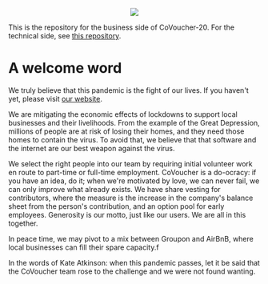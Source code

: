 <p align="center">
  <img src="https://github.com/miguelmorin/covoucher-business/blob/master/logo/logo_small_icon.png">
</p>

This is the repository for the business side of CoVoucher-20. For the technical
side, see [this repository](https://www.github.com/miguelmorin/covoucher).

# A welcome word

We truly believe that this pandemic is the fight of our lives. If you haven't
yet, please visit [our website](www.covoucher-20.com).

We are mitigating the economic effects of lockdowns to support local businesses
and their livelihoods. From the example of the Great Depression, millions of
people are at risk of losing their homes, and they need those homes to contain
the virus. To avoid that, we believe that that software and the internet are our
best weapon against the virus.

We select the right people into our team by requiring initial volunteer work en
route to part-time or full-time employment. CoVoucher is a do-ocracy: if you
have an idea, do it; when we're motivated by love, we can never fail, we can
only improve what already exists. We have share vesting for contributors, where
the measure is the increase in the company's balance sheet from the person's
contribution, and an option pool for early employees. Generosity is our motto,
just like our users. We are all in this together.

In peace time, we may pivot to a mix between Groupon and AirBnB, where local
businesses can fill their spare capacity.f

In the words of Kate Atkinson: when this pandemic passes, let it be said that
the CoVoucher team rose to the challenge and we were not found wanting.
